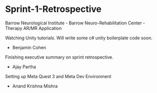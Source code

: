 # Sprint-1-Retrospective

Barrow Neurological Institute - Barrow Neuro-Rehabilitation Center - Therapy AR/MR Application

Watching Unity tutorials. Will write some c# unity boilerplate code soon.

- Benjamin Cohen

Finishing executive summary on sprint retrospective.

- Ajay Partha

Setting up Meta Quest 3 and Meta Dev Environment

- Anand Krishna Mishra
